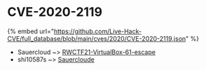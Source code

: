 # CVE-2020-2119
{% embed url="https://github.com/Live-Hack-CVE/full_database/blob/main/cves/2020/CVE-2020-2119.json" %}

* Sauercloud ~> [RWCTF21-VirtualBox-61-escape](https://www.alice-snow.ru/2020/database/cve-2020-2119/rwctf21-virtualbox-61-escape-sauercloud)
* shi10587s ~> [Sauercloude](https://www.alice-snow.ru/2020/database/cve-2020-2119/sauercloude-shi10587s)
